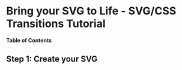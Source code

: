 # Bring your SVG to Life - SVG/CSS Transitions Tutorial

**Table of Contents**


## Step 1: Create your SVG
